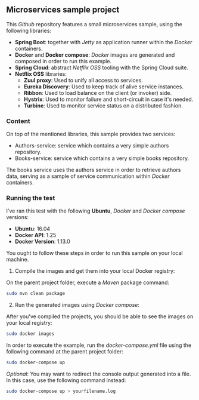 ## Microservices sample project ##

This _Github_ repository features a small microservices sample, using the following libraries:

* __Spring Boot__: together with _Jetty_ as application runner within the _Docker_ containers.
* __Docker__ and __Docker compose__: _Docker_ images are generated and composed in order to run this example.
* __Spring Cloud__: abstract _Netflix OSS_ tooling with the Spring Cloud suite.
* __Netflix OSS__ libraries:
  * __Zuul proxy__: Used to unify all access to services.
  * __Eureka Discovery__: Used to keep track of alive service instances.
  * __Ribbon__: Used to load balance on the client (or invoker) side.
  * __Hystrix__: Used to monitor failure and short-circuit in case it's needed.
  * __Turbine__: Used to monitor service status on a distributed fashion.

### Content ###

On top of the mentioned libraries, this sample provides two services:

* Authors-service: service which contains a very simple authors repository.
* Books-service: service which contains a very simple books repository.

The books service uses the authors service in order to retrieve authors data, serving as a sample of service communication within _Docker_ containers.

  
### Running the test ###

I've ran this test with the following __Ubuntu__, _Docker_ and _Docker compose_ versions:

* __Ubuntu__: 16.04
* __Docker API__: 1.25
* __Docker Version__: 1.13.0

You ought to follow these steps in order to run this sample on your local machine.

1. Compile the images and get them into your local Docker registry:

On the parent project folder, execute a _Maven_ package command:

```bash
sudo mvn clean package
```

2. Run the generated images using _Docker compose_:

After you've compiled the projects, you should be able to see the images on your local registry:

```bash
sudo docker images
```

In order to execute the example, run the _docker-compose.yml_ file using the following command at the parent project folder:

```bash
sudo docker-compose up
```

_Optional_: You may want to redirect the console output generated into a file. In this case, use the following command instead:

```bash
sudo docker-compose up > yourfilename.log
```